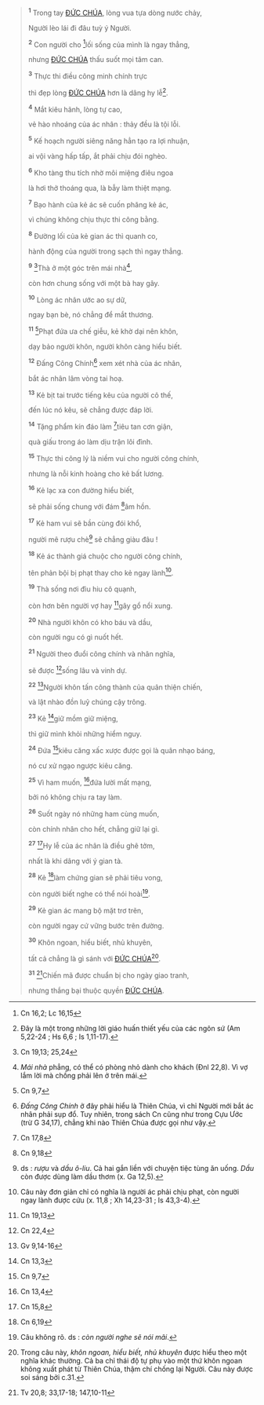 > <sup><b>1</b></sup> Trong tay [ĐỨC CHÚA](), lòng vua tựa dòng nước chảy,
>
> Người lèo lái đi đâu tuỳ ý Người.
>
> <sup><b>2</b></sup> Con người cho [^1@-33d71081-53ab-4614-85e9-2d8ced0710b3]lối sống của mình là ngay thẳng,
>
> nhưng [ĐỨC CHÚA]() thấu suốt mọi tâm can.
>
> <sup><b>3</b></sup> Thực thi điều công minh chính trực
>
> thì đẹp lòng [ĐỨC CHÚA]() hơn là dâng hy lễ[^1-33d71081-53ab-4614-85e9-2d8ced0710b3].
>
> <sup><b>4</b></sup> Mắt kiêu hãnh, lòng tự cao,
>
> vẻ hào nhoáng của ác nhân : thảy đều là tội lỗi.
>
> <sup><b>5</b></sup> Kế hoạch người siêng năng hẳn tạo ra lợi nhuận,
>
> ai vội vàng hấp tấp, ắt phải chịu đói nghèo.
>
> <sup><b>6</b></sup> Kho tàng thu tích nhờ môi miệng điêu ngoa
>
> là hơi thở thoáng qua, là bẫy làm thiệt mạng.
>
> <sup><b>7</b></sup> Bạo hành của kẻ ác sẽ cuốn phăng kẻ ác,
>
> vì chúng không chịu thực thi công bằng.
>
> <sup><b>8</b></sup> Đường lối của kẻ gian ác thì quanh co,
>
> hành động của người trong sạch thì ngay thẳng.
>
> <sup><b>9</b></sup> [^2@-33d71081-53ab-4614-85e9-2d8ced0710b3]Thà ở một góc trên mái nhà[^2-33d71081-53ab-4614-85e9-2d8ced0710b3],
>
> còn hơn chung sống với một bà hay gây.
>
> <sup><b>10</b></sup> Lòng ác nhân ước ao sự dữ,
>
> ngay bạn bè, nó chẳng để mắt thương.
>
> <sup><b>11</b></sup> [^3@-33d71081-53ab-4614-85e9-2d8ced0710b3]Phạt đứa ưa chế giễu, kẻ khờ dại nên khôn,
>
> dạy bảo người khôn, người khôn càng hiểu biết.
>
> <sup><b>12</b></sup> Đấng Công Chính[^3-33d71081-53ab-4614-85e9-2d8ced0710b3] xem xét nhà của ác nhân,
>
> bắt ác nhân lâm vòng tai hoạ.
>
> <sup><b>13</b></sup> Kẻ bịt tai trước tiếng kêu của người cô thế,
>
> đến lúc nó kêu, sẽ chẳng được đáp lời.
>
> <sup><b>14</b></sup> Tặng phẩm kín đáo làm [^4@-33d71081-53ab-4614-85e9-2d8ced0710b3]tiêu tan cơn giận,
>
> quà giấu trong áo làm dịu trận lôi đình.
>
> <sup><b>15</b></sup> Thực thi công lý là niềm vui cho người công chính,
>
> nhưng là nỗi kinh hoàng cho kẻ bất lương.
>
> <sup><b>16</b></sup> Kẻ lạc xa con đường hiểu biết,
>
> sẽ phải sống chung với đám [^5@-33d71081-53ab-4614-85e9-2d8ced0710b3]âm hồn.
>
> <sup><b>17</b></sup> Kẻ ham vui sẽ bần cùng đói khổ,
>
> người mê rượu chè[^4-33d71081-53ab-4614-85e9-2d8ced0710b3] sẽ chẳng giàu đâu !
>
> <sup><b>18</b></sup> Kẻ ác thành giá chuộc cho người công chính,
>
> tên phản bội bị phạt thay cho kẻ ngay lành[^5-33d71081-53ab-4614-85e9-2d8ced0710b3].
>
> <sup><b>19</b></sup> Thà sống nơi đìu hiu cô quạnh,
>
> còn hơn bên người vợ hay [^6@-33d71081-53ab-4614-85e9-2d8ced0710b3]gây gổ nổi xung.
>
> <sup><b>20</b></sup> Nhà người khôn có kho báu và dầu,
>
> còn người ngu có gì nuốt hết.
>
> <sup><b>21</b></sup> Người theo đuổi công chính và nhân nghĩa,
>
> sẽ được [^7@-33d71081-53ab-4614-85e9-2d8ced0710b3]sống lâu và vinh dự.
>
> <sup><b>22</b></sup> [^8@-33d71081-53ab-4614-85e9-2d8ced0710b3]Người khôn tấn công thành của quân thiện chiến,
>
> và lật nhào đồn luỹ chúng cậy trông.
>
> <sup><b>23</b></sup> Kẻ [^9@-33d71081-53ab-4614-85e9-2d8ced0710b3]giữ mồm giữ miệng,
>
> thì giữ mình khỏi những hiểm nguy.
>
> <sup><b>24</b></sup> Đứa [^10@-33d71081-53ab-4614-85e9-2d8ced0710b3]kiêu căng xấc xược được gọi là quân nhạo báng,
>
> nó cư xử ngạo ngược kiêu căng.
>
> <sup><b>25</b></sup> Vì ham muốn, [^11@-33d71081-53ab-4614-85e9-2d8ced0710b3]đứa lười mất mạng,
>
> bởi nó không chịu ra tay làm.
>
> <sup><b>26</b></sup> Suốt ngày nó những ham cùng muốn,
>
> còn chính nhân cho hết, chẳng giữ lại gì.
>
> <sup><b>27</b></sup> [^12@-33d71081-53ab-4614-85e9-2d8ced0710b3]Hy lễ của ác nhân là điều ghê tởm,
>
> nhất là khi dâng với ý gian tà.
>
> <sup><b>28</b></sup> Kẻ [^13@-33d71081-53ab-4614-85e9-2d8ced0710b3]làm chứng gian sẽ phải tiêu vong,
>
> còn người biết nghe có thể nói hoài[^6-33d71081-53ab-4614-85e9-2d8ced0710b3].
>
> <sup><b>29</b></sup> Kẻ gian ác mang bộ mặt trơ trẽn,
>
> còn người ngay cứ vững bước trên đường.
>
> <sup><b>30</b></sup> Khôn ngoan, hiểu biết, nhủ khuyên,
>
> tất cả chẳng là gì sánh với [ĐỨC CHÚA]()[^7-33d71081-53ab-4614-85e9-2d8ced0710b3].
>
> <sup><b>31</b></sup> [^14@-33d71081-53ab-4614-85e9-2d8ced0710b3]Chiến mã được chuẩn bị cho ngày giao tranh,
>
> nhưng thắng bại thuộc quyền [ĐỨC CHÚA]().

[^1-33d71081-53ab-4614-85e9-2d8ced0710b3]: Đây là một trong những lời giáo huấn thiết yếu của các ngôn sứ (Am 5,22-24 ; Hs 6,6 ; Is 1,11-17).
[^2-33d71081-53ab-4614-85e9-2d8ced0710b3]: *Mái nhà* phẳng, có thể có phòng nhỏ dành cho khách (Đnl 22,8). Vì vợ lắm lời mà chồng phải lên ở trên mái.
[^3-33d71081-53ab-4614-85e9-2d8ced0710b3]: *Đấng Công Chính* ở đây phải hiểu là Thiên Chúa, vì chỉ Người mới bắt ác nhân phải sụp đổ. Tuy nhiên, trong sách Cn cũng như trong Cựu Ước (trừ G 34,17), chẳng khi nào Thiên Chúa được gọi như vậy.
[^4-33d71081-53ab-4614-85e9-2d8ced0710b3]: ds : *rượu* và *dầu ô-liu*. Cả hai gắn liền với chuyện tiệc tùng ăn uống. *Dầu* còn được dùng làm dầu thơm (x. Ga 12,5).
[^5-33d71081-53ab-4614-85e9-2d8ced0710b3]: Câu này đơn giản chỉ có nghĩa là người ác phải chịu phạt, còn người ngay lành được cứu (x. 11,8 ; Xh 14,23-31 ; Is 43,3-4).
[^6-33d71081-53ab-4614-85e9-2d8ced0710b3]: Câu không rõ. ds : *còn người nghe sẽ nói mãi*.
[^7-33d71081-53ab-4614-85e9-2d8ced0710b3]: Trong câu này, *khôn ngoan, hiểu biết, nhủ khuyên* được hiểu theo một nghĩa khác thường. Cả ba chỉ thái độ tự phụ vào một thứ khôn ngoan không xuất phát từ Thiên Chúa, thậm chí chống lại Người. Câu này được soi sáng bởi c.31.
[^1@-33d71081-53ab-4614-85e9-2d8ced0710b3]: Cn 16,2; Lc 16,15
[^2@-33d71081-53ab-4614-85e9-2d8ced0710b3]: Cn 19,13; 25,24
[^3@-33d71081-53ab-4614-85e9-2d8ced0710b3]: Cn 9,7
[^4@-33d71081-53ab-4614-85e9-2d8ced0710b3]: Cn 17,8
[^5@-33d71081-53ab-4614-85e9-2d8ced0710b3]: Cn 9,18
[^6@-33d71081-53ab-4614-85e9-2d8ced0710b3]: Cn 19,13
[^7@-33d71081-53ab-4614-85e9-2d8ced0710b3]: Cn 22,4
[^8@-33d71081-53ab-4614-85e9-2d8ced0710b3]: Gv 9,14-16
[^9@-33d71081-53ab-4614-85e9-2d8ced0710b3]: Cn 13,3
[^10@-33d71081-53ab-4614-85e9-2d8ced0710b3]: Cn 9,7
[^11@-33d71081-53ab-4614-85e9-2d8ced0710b3]: Cn 13,4
[^12@-33d71081-53ab-4614-85e9-2d8ced0710b3]: Cn 15,8
[^13@-33d71081-53ab-4614-85e9-2d8ced0710b3]: Cn 6,19
[^14@-33d71081-53ab-4614-85e9-2d8ced0710b3]: Tv 20,8; 33,17-18; 147,10-11